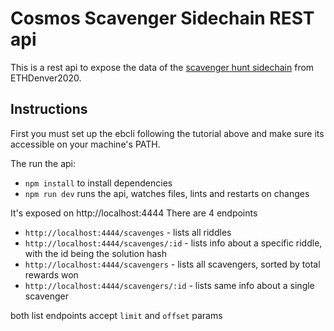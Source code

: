 # Cosmos Scavenger Sidechain REST api

This is a rest api to expose the data of the [scavenger hunt sidechain](https://tutorials.cosmos.network/eth-denver/) from ETHDenver2020.

## Instructions

First you must set up the ebcli following the tutorial above and make sure its accessible on your machine's PATH.

The run the api:
- `npm install` to install dependencies
- `npm run dev` runs the api, watches files, lints and restarts on changes

It's exposed on http://localhost:4444
There are 4 endpoints
- `http://localhost:4444/scavenges` - lists all riddles
- `http://localhost:4444/scavenges/:id` - lists info about a specific riddle, with the id being the solution hash
- `http://localhost:4444/scavengers` - lists all scavengers, sorted by total rewards won
- `http://localhost:4444/scavengers/:id` - lists same info about a single scavenger

both list endpoints accept `limit` and `offset` params

